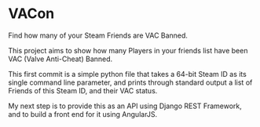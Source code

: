 # VACon
Find how many of your Steam Friends are VAC Banned.

This project aims to show how many Players in your friends list have been VAC (Valve Anti-Cheat) Banned.

This first commit is a simple python file that takes a 64-bit Steam ID as its single command line parameter, and prints through standard output a list of Friends of this Steam ID, and their VAC status.

My next step is to provide this as an API using Django REST Framework, and to build a front end for it using AngularJS.

